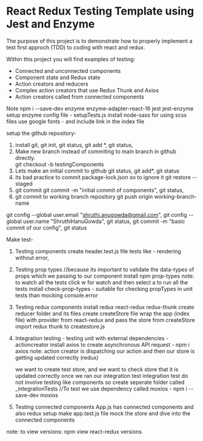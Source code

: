 # React Redux Testing Template using Jest and Enzyme

The purpose of this project is to demonstrate how to properly implement a test first approch (TDD) to coding with react and redux.

Within this project you will find examples of testing:

- Connected and unconnected components
- Component state and Redux state
- Action creators and reducers
- Complex action creators that use Redux Thunk and Axios
- Action creators called from connected components

Note
npm i --save-dev enzyme enzyme-adapter-react-16 jest jest-enzyme
setup enzyme config file - setupTests.js
install node-sass for using scss files
use google fonts - and include link in the index file

setup the github repository-

1. install git, git init, git status, git add \*, git status,
2. Make new branch instead of commiting to main branch in github directly.  
   git checkout -b testingComponents
3. Lets make an initial commit to github
   git status, git add\*, git status
4. its bad practice to commit package-lock.json so to ignore it
   git restore --staged <file>
5. git commit
   git commit -m "initial commit of components", git status,
6. git commit to working branch repository
   git push origin working-branch-name

git config --global user.email "shruthi.anugowda@gmail.com", git config --global user.name "ShruthiHanuGowda", git status, git commit -m "basic commit of our config", git status

Make test-

1. Testing components
   create header.test.js file
   tests like - rendering without error,
2. Testing prop types
   //because its important to validate the data-types of props which we passing to our component
   install npm prop-types
   note: to watch all the tests click w for watch and then select a to run all the tests
   install check-prop-types - suitable for checking propTypes in unit tests than mocking console.error
3. Testing redux components
   install redux react-redux redux-thunk
   create reducer folder and its files
   create createStore file
   wrap the app (index file) with provider from react-redux and pass the store from createStore
   import redux thunk to createstore.js
4. Integration testing - testing unit with external dependencies - actioncreator
   install axios to create asynchronous API request - npm i axios
   note: action creator is dispatching our action and then our store is getting updated correctly (redux)

   we want to create test store, and we want to check store that it is updated correctly once we ran our integration test
   integration test do not involve testing like components so create seperate folder called \_integrationTests
   //To test we use dependency called moxios - npm i --save-dev moxios

5. Testing connected components
   App.js has connected components and also redux setup
   make app.test.js file
   mock the store and dive into the connected components

note:
to view versions: npm view react-redux versions
